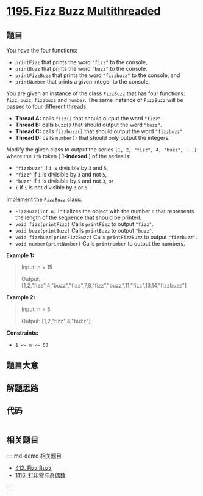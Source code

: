 # [1195. Fizz Buzz Multithreaded](https://leetcode.com/problems/fizz-buzz-multithreaded/)

## 题目

You have the four functions:

  * `printFizz` that prints the word `"fizz"` to the console,
  * `printBuzz` that prints the word `"buzz"` to the console,
  * `printFizzBuzz` that prints the word `"fizzbuzz"` to the console, and
  * `printNumber` that prints a given integer to the console.

You are given an instance of the class `FizzBuzz` that has four functions:
`fizz`, `buzz`, `fizzbuzz` and `number`. The same instance of `FizzBuzz` will
be passed to four different threads:

  * **Thread A:** calls `fizz()` that should output the word `"fizz"`.
  * **Thread B:** calls `buzz()` that should output the word `"buzz"`.
  * **Thread C:** calls `fizzbuzz()` that should output the word `"fizzbuzz"`.
  * **Thread D:** calls `number()` that should only output the integers.

Modify the given class to output the series `[1, 2, "fizz", 4, "buzz", ...]`
where the `ith` token ( **1-indexed** ) of the series is:

  * `"fizzbuzz"` if `i` is divisible by `3` and `5`,
  * `"fizz"` if `i` is divisible by `3` and not `5`,
  * `"buzz"` if `i` is divisible by `5` and not `3`, or
  * `i` if `i` is not divisible by `3` or `5`.

Implement the `FizzBuzz` class:

  * `FizzBuzz(int n)` Initializes the object with the number `n` that represents the length of the sequence that should be printed.
  * `void fizz(printFizz)` Calls `printFizz` to output `"fizz"`.
  * `void buzz(printBuzz)` Calls `printBuzz` to output `"buzz"`.
  * `void fizzbuzz(printFizzBuzz)` Calls `printFizzBuzz` to output `"fizzbuzz"`.
  * `void number(printNumber)` Calls `printnumber` to output the numbers.



**Example 1:**

> Input: n = 15
> 
> Output: [1,2,"fizz",4,"buzz","fizz",7,8,"fizz","buzz",11,"fizz",13,14,"fizzbuzz"]

**Example 2:**

> Input: n = 5
> 
> Output: [1,2,"fizz",4,"buzz"]

**Constraints:**

  * `1 <= n <= 50`


## 题目大意

## 解题思路

## 代码

```javascript

```

## 相关题目

:::: md-demo 相关题目
- [412. Fizz Buzz](https://leetcode.com/problems/fizz-buzz)
- [1116. 打印零与奇偶数](https://leetcode.com/problems/print-zero-even-odd)

::::
